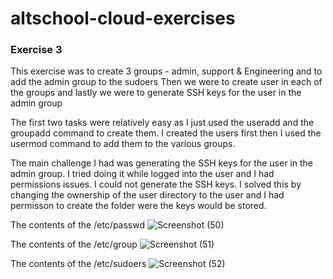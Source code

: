 # altschool-cloud-exercises
### Exercise 3

This exercise was to create 3 groups - admin, support & Engineering and to add the admin group to the sudoers
Then we were to create user in each of the groups
and lastly we were to generate SSH keys for the user in the admin group

The first two tasks were relatively easy as I just used the useradd and the groupadd command to create them.
I created the users first then I used the usermod command to add them to the various groups.

The main challenge I had was generating the SSH keys for the user in the admin group.
I tried doing it while logged into the user and I had permissions issues. I could not generate the SSH keys.
I solved this by changing the ownership of the user directory to the user and I had permisson to create the folder were the keys would be stored.

The contents of the /etc/passwd
![Screenshot (50)](https://user-images.githubusercontent.com/68646090/188664208-5e2b0866-78db-46a2-b59f-da135bc40cf7.png)

The contents of the /etc/group
![Screenshot (51)](https://user-images.githubusercontent.com/68646090/188664438-64407822-ffa8-4c7b-a44d-3496a851c098.png)

The contents of the /etc/sudoers
![Screenshot (52)](https://user-images.githubusercontent.com/68646090/188664542-c3729d35-7f9f-4c14-90c8-96f242f94e24.png)

